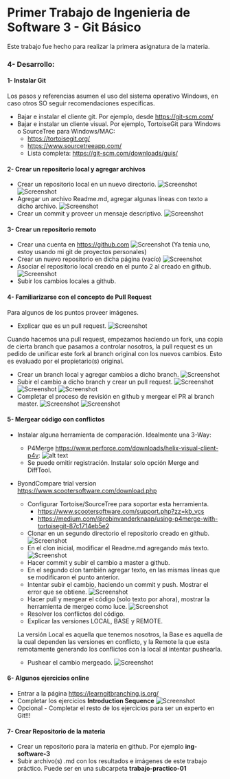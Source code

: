 # Primer Trabajo de Ingenieria de Software 3 - Git Básico

Este trabajo fue hecho para realizar la primera asignatura de la materia.

### 4- Desarrollo:

#### 1- Instalar Git
Los pasos y referencias asumen el uso del sistema operativo Windows, en caso otros SO seguir recomendaciones específicas.

  - Bajar e instalar el cliente git. Por ejemplo, desde https://git-scm.com/
  - Bajar e instalar un cliente visual. Por ejemplo, TortoiseGit para Windows o SourceTree para Windows/MAC:
    - https://tortoisegit.org/
    - https://www.sourcetreeapp.com/
    - Lista completa: https://git-scm.com/downloads/guis/

#### 2- Crear un repositorio local y agregar archivos
  - Crear un repositorio local en un nuevo directorio.
  ![Screenshot](Images/Image_01.png)
  ![Screenshot](Images/Image_02.png)
  - Agregar un archivo Readme.md, agregar algunas líneas con texto a dicho archivo.
  ![Screenshot](Images/Image_03.png)
  - Crear un commit y proveer un mensaje descriptivo.
  ![Screenshot](Images/Image_04.png)

#### 3- Crear un repositorio remoto
  - Crear una cuenta en https://github.com
  ![Screenshot](Images/Image_05.png)
  (Ya tenia uno, estoy usando mi git de proyectos personales)
  - Crear un nuevo repositorio en dicha página (vacío)
  ![Screenshot](Images/Image_06.png)
  - Asociar el repositorio local creado en el punto 2 al creado en github.
  ![Screenshot](Images/Image_07.png)
  - Subir los cambios locales a github.

#### 4- Familiarizarse con el concepto de Pull Request
Para algunos de los puntos proveer imágenes.

  - Explicar que es un pull request.
  ![Screenshot](Images/Image_08.png)
  
  Cuando hacemos una pull request, empezamos haciendo un fork, una copia de cierta branch que pasamos a controlar nosotros, la pull request es un pedido de unificar este fork al branch original con los nuevos cambios. Esto es evaluado por el propietario(s) original.
  
  - Crear un branch local y agregar cambios a dicho branch. 
  ![Screenshot](Images/Image_09.png)
  - Subir el cambio a dicho branch y crear un pull request.
  ![Screenshot](Images/Image_10.png)
  ![Screenshot](Images/Image_11.png)
  ![Screenshot](Images/Image_12.png)
  - Completar el proceso de revisión en github y mergear el PR al branch master.
  ![Screenshot](Images/Image_13.png)
  ![Screenshot](Images/Image_14.png)

#### 5- Mergear código con conflictos
  - Instalar alguna herramienta de comparación. Idealmente una 3-Way:
    - P4Merge https://www.perforce.com/downloads/helix-visual-client-p4v:
![alt text](p4merge.png)
    - Se puede omitir registración. Instalar solo opción Merge and DiffTool.

- ByondCompare trial version https://www.scootersoftware.com/download.php
  - Configurar Tortoise/SourceTree para soportar esta herramienta.
    - https://www.scootersoftware.com/support.php?zz=kb_vcs
    - https://medium.com/@robinvanderknaap/using-p4merge-with-tortoisegit-87c1714eb5e2
  - Clonar en un segundo directorio el repositorio creado en github.
  ![Screenshot](Images/Image_15.png)
  - En el clon inicial, modificar el Readme.md agregando más texto.
  ![Screenshot](Images/Image_16.png)
  - Hacer commit y subir el cambio a master a github.
  - En el segundo clon también agregar texto, en las mismas líneas que se modificaron el punto anterior.
  - Intentar subir el cambio, haciendo un commit y push. Mostrar el error que se obtiene.
  ![Screenshot](Images/Image_17.png)
  - Hacer pull y mergear el código (solo texto por ahora), mostrar la herramienta de mergeo como luce.
  ![Screenshot](Images/Image_18.png)
  - Resolver los conflictos del código.
  - Explicar las versiones LOCAL, BASE y REMOTE.
  
  La versión Local es aquella que tenemos nosotros, la Base es aquella de la cual dependen las versiones en conflicto, y la Remote la que esta remotamente generando los conflictos con la local al intentar pushearla.
  
  
  - Pushear el cambio mergeado.
  ![Screenshot](Images/Image_19.png)

#### 6- Algunos ejercicios online
  - Entrar a la página https://learngitbranching.js.org/
  - Completar los ejercicios **Introduction Sequence**
  ![Screenshot](Images/Image_20.png)
  - Opcional - Completar el resto de los ejercicios para ser un experto en Git!!!

#### 7- Crear Repositorio de la materia
  - Crear un repositorio para la materia en github. Por ejemplo **ing-software-3**
  - Subir archivo(s) .md con los resultados e imágenes de este trabajo práctico. Puede ser en una subcarpeta **trabajo-practico-01**
